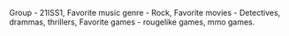 Group - 21ISS1,
Favorite music genre - Rock,
Favorite movies - Detectives, drammas, thrillers,
Favorite games - rougelike games, mmo games.
